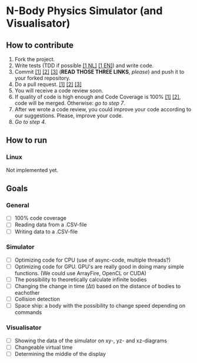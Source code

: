 # N-Body Physics Simulator (and Visualisator)

## How to contribute

1. Fork the project.
2. Write tests (TDD if possible [[1 NL]](https://nl.wikipedia.org/wiki/Test-driven_development) [[1 EN]](https://en.wikipedia.org/wiki/Test-driven_development)) and write code.
3. Commit [[1]](http://chris.beams.io/posts/git-commit/) [[2]](https://github.com/erlang/otp/wiki/writing-good-commit-messages) [[3]](https://robots.thoughtbot.com/5-useful-tips-for-a-better-commit-message) (**READ THOSE THREE LINKS**, *please*) and push it to your forked repository. 
4. Do a pull request. [[1]](https://yangsu.github.io/pull-request-tutorial/) [[2]](https://help.github.com/articles/using-pull-requests/) [[3]](https://help.github.com/articles/creating-a-pull-request/)
5. You will receive a code review soon.
6. If quality of code is high enough and Code Coverage is 100% [[1]](https://en.wikipedia.org/wiki/Code_coverage)  [[2]](http://stackoverflow.com/questions/195008/what-is-code-coverage-and-how-do-you-measure-it), code will be merged. Otherwise: *go to step 7*.
7. After we wrote a code review, you could improve your code according to our suggestions. Please, improve your code.
8. *Go to step 4*.

## How to run
### Linux
Not implemented yet.

## Goals

### General
- [ ] 100% code coverage
- [ ] Reading data from a .CSV-file
- [ ] Writing data to a .CSV-file

### Simulator
- [ ] Optimizing code for CPU (use of async-code, multiple threads?)
- [ ] Optimizing code for GPU. GPU's are really good in doing many simple functions. (We could use ArrayFire, OpenCL or CUDA)
- [ ] The possibility to theoretically calculate infinite bodies
- [ ] Changing the change in time (Δt) based on the distance of bodies to eachother
- [ ] Collision detection
- [ ] Space ship: a body with the possibility to change speed depending on commands

### Visualisator
- [ ] Showing the data of the simulator on xy-, yz- and xz-diagrams
- [ ] Changeable virtual time
- [ ] Determining the middle of the display
